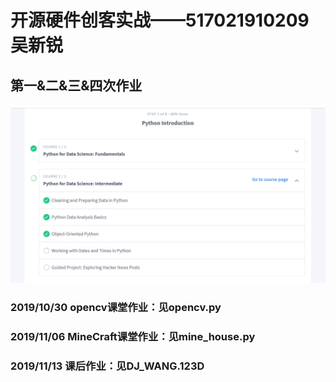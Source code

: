# 开源硬件创客实战——517021910209 吴新锐
## 第一&二&三&四次作业
![](https://github.com/ophwsjtu18/ohw19f/blob/master/student/wxr/HW.png)
### 2019/10/30 opencv课堂作业：见opencv.py
### 2019/11/06 MineCraft课堂作业：见mine_house.py
### 2019/11/13 课后作业：见DJ_WANG.123D



